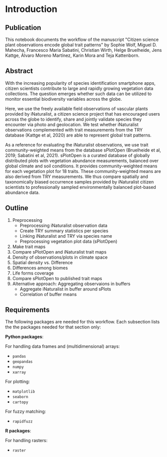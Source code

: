 # Introduction

## Publication

This notebook documents the workflow of the manuscript "Citizen science plant observations encode global trait patterns" by Sophie Wolf, Miguel D. Mahecha, Francesco Maria
Sabatini, Christian Wirth, Helge Bruelheide, Jens
Kattge, Álvaro Moreno Martínez, Karin Mora and Teja
Kattenborn.

## Abstract

With the increasing popularity of species identification smartphone apps, citizen scientists contribute to large and rapidly growing vegetation data collections. The question emerges whether such data can be utilized to monitor essential biodiversity variables across the globe.

Here, we use the freely available field observations of vascular plants provided by iNaturalist, a citizen science project that has encouraged users across the globe to identify, share and jointly validate species they encounter via photo and geolocation. We test whether iNaturalist observations complemented with trait measurements from the TRY database (Kattge et al, 2020) are able to represent global trait patterns.

As a reference for evaluating the iNaturalist observations, we use trait community-weighted means from the database sPlotOpen (Bruelheide et al, 2019; Sabatini et al, 2021). sPlotOpen is a curated database of globally distributed plots with vegetation abundance measurements, balanced over global climate and soil conditions. It provides community-weighted means for each vegetation plot for 18 traits. These community-weighted means are also derived from TRY measurements. We thus compare spatially and taxonomically biased occurrence samples provided by iNaturalist citizen scientists to professionally sampled environmentally balanced plot-based abundance data.


## Outline
1. Preprocessing
    - Preprocessing iNaturalist observation data
    - Create TRY summary statistics per species
    - Linking iNaturalist and TRY via species name
    - Preprocessing vegetation plot data (sPlotOpen)
2. Make trait maps
3. Compare sPlotOpen and iNaturalist trait maps
4. Density of observations/plots in climate space
5. Spatial density vs. Difference
6. Differences among biomes
7. Life forms coverage
8. Compare sPlotOpen to published trait maps
9. Alternative approach: Aggregating observaions in buffers
    - Aggregate iNaturalist in buffer around sPlots
    - Correlation of buffer means



## Requirements

The following packages are needed for this workflow. Each subsection lists the the packages needed for that section only:

**Python packages**:

For handling data frames and (multidimensional) arrays:
  - ```pandas```
  - ```geopandas```
  - ```numpy```
  - ```xarray```

For plotting:
  - ```matplotlib```
  - ```seaborn```
  - ```cartopy```

For fuzzy matching:
  - ```rapidfuzz```

**R packages**:

For handling rasters:
  - ```raster```
